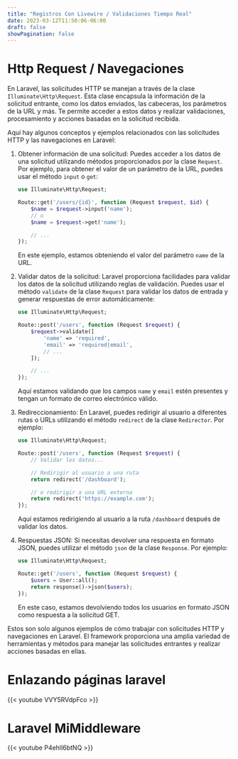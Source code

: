 ```yaml
---
title: "Registros Con Livewire / Validaciones Tiempo Real"
date: 2023-03-12T11:50:06-06:00
draft: false
showPagination: false
---
```

 
# Http Request / Navegaciones

En Laravel, las solicitudes HTTP se manejan a través de la clase `Illuminate\Http\Request`. Esta clase encapsula la información de la solicitud entrante, como los datos enviados, las cabeceras, los parámetros de la URL y más. Te permite acceder a estos datos y realizar validaciones, procesamiento y acciones basadas en la solicitud recibida.

Aquí hay algunos conceptos y ejemplos relacionados con las solicitudes HTTP y las navegaciones en Laravel:

1. Obtener información de una solicitud:
   Puedes acceder a los datos de una solicitud utilizando métodos proporcionados por la clase `Request`. Por ejemplo, para obtener el valor de un parámetro de la URL, puedes usar el método `input` o `get`:

   ```php
   use Illuminate\Http\Request;
   
   Route::get('/users/{id}', function (Request $request, $id) {
       $name = $request->input('name');
       // o
       $name = $request->get('name');
   
       // ...
   });
   ```

   En este ejemplo, estamos obteniendo el valor del parámetro `name` de la URL.

2. Validar datos de la solicitud:
   Laravel proporciona facilidades para validar los datos de la solicitud utilizando reglas de validación. Puedes usar el método `validate` de la clase `Request` para validar los datos de entrada y generar respuestas de error automáticamente:

   ```php
   use Illuminate\Http\Request;
   
   Route::post('/users', function (Request $request) {
       $request->validate([
           'name' => 'required',
           'email' => 'required|email',
           // ...
       ]);
   
       // ...
   });
   ```

   Aquí estamos validando que los campos `name` y `email` estén presentes y tengan un formato de correo electrónico válido.

3. Redireccionamiento:
   En Laravel, puedes redirigir al usuario a diferentes rutas o URLs utilizando el método `redirect` de la clase `Redirector`. Por ejemplo:

   ```php
   use Illuminate\Http\Request;
   
   Route::post('/users', function (Request $request) {
       // Validar los datos...
   
       // Redirigir al usuario a una ruta
       return redirect('/dashboard');
   
       // o redirigir a una URL externa
       return redirect('https://example.com');
   });
   ```

   Aquí estamos redirigiendo al usuario a la ruta `/dashboard` después de validar los datos.

4. Respuestas JSON:
   Si necesitas devolver una respuesta en formato JSON, puedes utilizar el método `json` de la clase `Response`. Por ejemplo:

   ```php
   use Illuminate\Http\Request;
   
   Route::get('/users', function (Request $request) {
       $users = User::all();
       return response()->json($users);
   });
   ```

   En este caso, estamos devolviendo todos los usuarios en formato JSON como respuesta a la solicitud GET.

Estos son solo algunos ejemplos de cómo trabajar con solicitudes HTTP y navegaciones en Laravel. El framework proporciona una amplia variedad de herramientas y métodos para manejar las solicitudes entrantes y realizar acciones basadas en ellas.

#  Enlazando páginas laravel
{{< youtube  VVY5RVdpFco >}}
#  Laravel MiMiddleware
 {{< youtube  P4ehlI6btNQ >}}